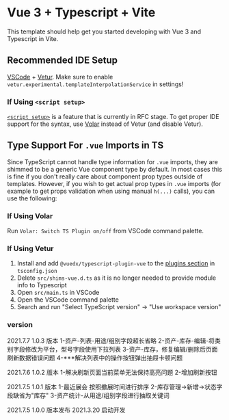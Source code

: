 # Vue 3 + Typescript + Vite

This template should help get you started developing with Vue 3 and Typescript in Vite.

## Recommended IDE Setup

[VSCode](https://code.visualstudio.com/) + [Vetur](https://marketplace.visualstudio.com/items?itemName=octref.vetur). Make sure to enable `vetur.experimental.templateInterpolationService` in settings!

### If Using `<script setup>`

[`<script setup>`](https://github.com/vuejs/rfcs/pull/227) is a feature that is currently in RFC stage. To get proper IDE support for the syntax, use [Volar](https://marketplace.visualstudio.com/items?itemName=johnsoncodehk.volar) instead of Vetur (and disable Vetur).

## Type Support For `.vue` Imports in TS

Since TypeScript cannot handle type information for `.vue` imports, they are shimmed to be a generic Vue component type by default. In most cases this is fine if you don't really care about component prop types outside of templates. However, if you wish to get actual prop types in `.vue` imports (for example to get props validation when using manual `h(...)` calls), you can use the following:

### If Using Volar

Run `Volar: Switch TS Plugin on/off` from VSCode command palette.

### If Using Vetur

1. Install and add `@vuedx/typescript-plugin-vue` to the [plugins section](https://www.typescriptlang.org/tsconfig#plugins) in `tsconfig.json`
2. Delete `src/shims-vue.d.ts` as it is no longer needed to provide module info to Typescript
3. Open `src/main.ts` in VSCode
4. Open the VSCode command palette
5. Search and run "Select TypeScript version" -> "Use workspace version"

### version

2021.7.7 1.0.3 版本
1-资产-列表-用途/组别字段超长省略
2-资产-库存-编辑-将类别字段修改为平台，型号字段使用下拉列表
3-资产-库存，修复编辑/删除后页面刷新数据错误问题
4-\*\*\*解决列表中的操作按钮弹出抽屉卡顿问题

2021.7.6 1.0.2 版本
1-解决刷新页面当前菜单无法保持高亮问题
2-增加刷新按钮

2021.7.5 1.0.1 版本
1-最近展会 按照撤展时间进行排序
2-库存管理->新增->状态字段缺省为"库存"
3-资产统计-从用途/组别字段进行抽取关键词

2021.7.5 1.0.0 版本发布
2021.3.20 启动开发

